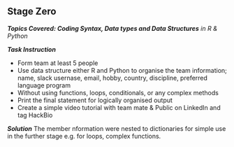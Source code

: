 ## Stage Zero
_**Topics Covered: Coding Syntax, Data types and Data Structures**
in R & Python_



_**Task Instruction**_
- Form team at least 5 people
- Use data structure either R and Python to organise the team information; name, slack usernase, email, hobby, country, discipline, preferred language program
- Without using functions, loops, conditionals, or any complex methods
- Print the final statement for logically organised output
- Create a simple video tutorial with team mate & Public on LinkedIn and tag HackBio



_**Solution**_
The member nformation were nested to dictionaries for simple use in the further stage e.g. for loops, complex functions.
